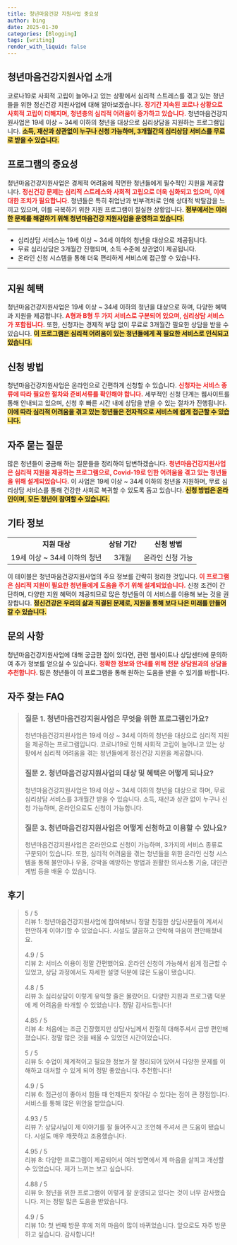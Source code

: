 ```yaml
---
title: 청년마음건강 지원사업 중요성
author: bing
date: 2025-01-30
categories: [Blogging]
tags: [writing]
render_with_liquid: false
---
```



<h2 id='청년마음건강지원사업소개'>청년마음건강지원사업 소개</h2>

<p>코로나19로 사회적 고립이 늘어나고 있는 상황에서 심리적 스트레스를 겪고 있는 청년들을 위한 정신건강 지원사업에 대해 알아보겠습니다. <b><span style="color: #ee2323;">장기간 지속된 코로나 상황으로 사회적 고립이 더해지며, 청년층의 심리적 어려움이 증가하고 있습니다.</span></b> 청년마음건강지원사업은 19세 이상 ~ 34세 이하의 청년을 대상으로 심리상담을 지원하는 프로그램입니다. <b><span style="background-color: #ffe066;">소득, 재산과 상관없이 누구나 신청 가능하며, 3개월간의 심리상담 서비스를 무료로 받을 수 있습니다.</span></b></p>

<h2 id='프로그램의중요성'>프로그램의 중요성</h2>

<p>청년마음건강지원사업은 경제적 어려움에 직면한 청년들에게 필수적인 지원을 제공합니다. <b><span style="color: #ee2323;">정신건강 문제는 심리적 스트레스와 사회적 고립으로 더욱 심화되고 있으며, 이에 대한 조치가 필요합니다.</span></b> 청년들은 특히 취업난과 빈부격차로 인해 상대적 박탈감을 느끼고 있으며, 이를 극복하기 위한 지원 프로그램이 절실한 상황입니다. <b><span style="background-color: #ffe066;">정부에서는 이러한 문제를 해결하기 위해 청년마음건강 지원사업을 운영하고 있습니다.</span></b></p>

<hr />

<ul>
    <li>심리상담 서비스는 19세 이상 ~ 34세 이하의 청년을 대상으로 제공됩니다.</li>
    <li>무료 심리상담은 3개월간 진행되며, 소득 수준에 상관없이 제공됩니다.</li>
    <li>온라인 신청 시스템을 통해 더욱 편리하게 서비스에 접근할 수 있습니다.</li>
</ul>

<hr />

<h2 id='지원혜택'>지원 혜택</h2>

<p>청년마음건강지원사업은 19세 이상 ~ 34세 이하의 청년을 대상으로 하며, 다양한 혜택과 지원을 제공합니다. <b><span style="color: #ee2323;">A형과 B형 두 가지 서비스로 구분되어 있으며, 심리상담 서비스가 포함됩니다.</span></b> 또한, 신청자는 경제적 부담 없이 무료로 3개월간 필요한 상담을 받을 수 있습니다. <b><span style="background-color: #ffe066;">이 프로그램은 심리적 어려움이 있는 청년들에게 꼭 필요한 서비스로 인식되고 있습니다.</span></b></p>

<h2 id='신청방법'>신청 방법</h2>

<p>청년마음건강지원사업은 온라인으로 간편하게 신청할 수 있습니다. <b><span style="color: #ee2323;">신청자는 서비스 종류에 따라 필요한 절차와 준비서류를 확인해야 합니다.</span></b> 세부적인 신청 단계는 웹사이트를 통해 안내되고 있으며, 신청 후 빠른 시간 내에 상담을 받을 수 있는 절차가 진행됩니다. <b><span style="background-color: #ffe066;">이에 따라 심리적 어려움을 겪고 있는 청년들은 전자적으로 서비스에 쉽게 접근할 수 있습니다.</span></b></p>

<h2 id='자주묻는질문'>자주 묻는 질문</h2>

<p>많은 청년들이 궁금해 하는 질문들을 정리하여 답변하겠습니다. <b><span style="color: #ee2323;">청년마음건강지원사업은 심리적 지원을 제공하는 프로그램으로, Covid-19로 인한 어려움을 겪고 있는 청년들을 위해 설계되었습니다.</span></b> 이 사업은 19세 이상 ~ 34세 이하의 청년을 지원하며, 무료 심리상담 서비스를 통해 건강한 사회로 복귀할 수 있도록 돕고 있습니다. <b><span style="background-color: #ffe066;">신청 방법은 온라인이며, 모든 청년이 참여할 수 있습니다.</span></b></p>

<h2 id='기타정보'>기타 정보</h2>

<table>
    <tr>
        <td style="text-align: center; height: 17px;"><b>지원 대상</b></td>
        <td style="text-align: center; height: 17px;"><b>상담 기간</b></td>
        <td style="text-align: center; height: 17px;"><b>신청 방법</b></td>
    </tr>
    <tr>
        <td style="text-align: center; height: 17px;">19세 이상 ~ 34세 이하의 청년</td>
        <td style="text-align: center; height: 17px;">3개월</td>
        <td style="text-align: center; height: 17px;">온라인 신청 가능</td>
    </tr>
</table>

<p>이 테이블은 청년마음건강지원사업의 주요 정보를 간략히 정리한 것입니다. <b><span style="color: #ee2323;">이 프로그램은 심리적 지원이 필요한 청년들에게 도움을 주기 위해 설계되었습니다.</span></b> 신청 조건이 간단하며, 다양한 지원 혜택이 제공되므로 많은 청년들이 이 서비스를 이용해 보는 것을 권장합니다. <b><span style="background-color: #ffe066;">정신건강은 우리의 삶과 직결된 문제로, 지원을 통해 보다 나은 미래를 만들어갈 수 있습니다.</span></b></p>

<h2 id='문의사항'>문의 사항</h2>

<p>청년마음건강지원사업에 대해 궁금한 점이 있다면, 관련 웹사이트나 상담센터에 문의하여 추가 정보를 얻으실 수 있습니다. <b><span style="color: #ee2323;">정확한 정보와 안내를 위해 전문 상담원과의 상담을 추천합니다.</span></b> 많은 청년들이 이 프로그램을 통해 원하는 도움을 받을 수 있기를 바랍니다.</p>


<h2 id='자주_찾는_FAQ'>자주 찾는 FAQ</h2>
<div itemscope="" itemtype="https://schema.org/FAQPage"> 
<blockquote> 
<div itemscope="" itemprop="mainEntity" itemtype="https://schema.org/Question"> 
<h3 itemprop="name">질문 1. 청년마음건강지원사업은 무엇을 위한 프로그램인가요?</h3> 
<div itemscope="" itemprop="acceptedAnswer" itemtype="https://schema.org/Answer"> 
<span itemprop="text"> 
<p>청년마음건강지원사업은 19세 이상 ~ 34세 이하의 청년을 대상으로 심리적 지원을 제공하는 프로그램입니다. 코로나19로 인해 사회적 고립이 늘어나고 있는 상황에서 심리적 어려움을 겪는 청년들에게 정신건강 지원을 제공합니다.</p> 
</span> </div> </div> 

<div itemscope="" itemprop="mainEntity" itemtype="https://schema.org/Question"> 
<h3 itemprop="name">질문 2. 청년마음건강지원사업의 대상 및 혜택은 어떻게 되나요?</h3> 
<div itemscope="" itemprop="acceptedAnswer" itemtype="https://schema.org/Answer"> 
<span itemprop="text"> 
<p>청년마음건강지원사업은 19세 이상 ~ 34세 이하의 청년을 대상으로 하며, 무료 심리상담 서비스를 3개월간 받을 수 있습니다. 소득, 재산과 상관 없이 누구나 신청 가능하며, 온라인으로도 신청이 가능합니다.</p> 
</span> </div> </div> 

<div itemscope="" itemprop="mainEntity" itemtype="https://schema.org/Question"> 
<h3 itemprop="name">질문 3. 청년마음건강지원사업은 어떻게 신청하고 이용할 수 있나요?</h3> 
<div itemscope="" itemprop="acceptedAnswer" itemtype="https://schema.org/Answer"> 
<span itemprop="text"> 
<p>청년마음건강지원사업은 온라인으로 신청이 가능하며, 3가지의 서비스 종류로 구분되어 있습니다. 또한, 심리적 어려움을 겪는 청년들을 위한 온라인 신청 시스템을 통해 불안이나 우울, 강박을 예방하는 방법과 원활한 의사소통 기술, 대인관계법 등을 배울 수 있습니다.</p> 
</span> </div> </div> 

<p></blockquote> 
</div></p>
<h2 id='후기'>후기</h2>
<div itemscope itemtype="https://schema.org/Product">
  <blockquote>
  <div itemprop="review" itemscope itemtype="https://schema.org/Review">
      <div itemprop="reviewRating" itemscope itemtype="https://schema.org/Rating"> <span itemprop="ratingValue">5</span> / <span itemprop="bestRating">5</span> </div>
      <span itemprop="reviewBody">리뷰 1: 청년마음건강지원사업에 참여해보니 정말 친절한 상담사분들이 계셔서 편안하게 이야기할 수 있었습니다. 시설도 깔끔하고 안락해 마음이 편안해졌네요.</span>
  </div>
  <br>
  <div itemprop="review" itemscope itemtype="https://schema.org/Review">
      <div itemprop="reviewRating" itemscope itemtype="https://schema.org/Rating"> <span itemprop="ratingValue">4.9</span> / <span itemprop="bestRating">5</span> </div>
      <span itemprop="reviewBody">리뷰 2: 서비스 이용이 정말 간편했어요. 온라인 신청이 가능해서 쉽게 접근할 수 있었고, 상담 과정에서도 자세한 설명 덕분에 많은 도움이 됐습니다.</span>
  </div>
  <br>
  <div itemprop="review" itemscope itemtype="https://schema.org/Review">
      <div itemprop="reviewRating" itemscope itemtype="https://schema.org/Rating"> <span itemprop="ratingValue">4.8</span> / <span itemprop="bestRating">5</span> </div>
      <span itemprop="reviewBody">리뷰 3: 심리상담이 이렇게 유익할 줄은 몰랐어요. 다양한 지원과 프로그램 덕분에 제 어려움을 타개할 수 있었습니다. 정말 감사드립니다!</span>
  </div>
  <br>
  <div itemprop="review" itemscope itemtype="https://schema.org/Review">
      <div itemprop="reviewRating" itemscope itemtype="https://schema.org/Rating"> <span itemprop="ratingValue">4.85</span> / <span itemprop="bestRating">5</span> </div>
      <span itemprop="reviewBody">리뷰 4: 처음에는 조금 긴장했지만 상담사님께서 친절히 대해주셔서 금방 편안해졌습니다. 정말 많은 것을 배울 수 있었던 시간이었습니다.</span>
  </div>
  <br>
  <div itemprop="review" itemscope itemtype="https://schema.org/Review">
      <div itemprop="reviewRating" itemscope itemtype="https://schema.org/Rating"> <span itemprop="ratingValue">5</span> / <span itemprop="bestRating">5</span> </div>
      <span itemprop="reviewBody">리뷰 5: 수업이 체계적이고 필요한 정보가 잘 정리되어 있어서 다양한 문제를 이해하고 대처할 수 있게 되어 정말 좋았습니다. 추천합니다!</span>
  </div>
  <br>
  <div itemprop="review" itemscope itemtype="https://schema.org/Review">
      <div itemprop="reviewRating" itemscope itemtype="https://schema.org/Rating"> <span itemprop="ratingValue">4.9</span> / <span itemprop="bestRating">5</span> </div>
      <span itemprop="reviewBody">리뷰 6: 접근성이 좋아서 힘들 때 언제든지 찾아갈 수 있다는 점이 큰 장점입니다. 서비스를 통해 많은 위안을 받았습니다.</span>
  </div>
  <br>
  <div itemprop="review" itemscope itemtype="https://schema.org/Review">
      <div itemprop="reviewRating" itemscope itemtype="https://schema.org/Rating"> <span itemprop="ratingValue">4.93</span> / <span itemprop="bestRating">5</span> </div>
      <span itemprop="reviewBody">리뷰 7: 상담사님이 제 이야기를 잘 들어주시고 조언해 주셔서 큰 도움이 됐습니다. 시설도 매우 깨끗하고 조용했습니다.</span>
  </div>
  <br>
  <div itemprop="review" itemscope itemtype="https://schema.org/Review">
      <div itemprop="reviewRating" itemscope itemtype="https://schema.org/Rating"> <span itemprop="ratingValue">4.95</span> / <span itemprop="bestRating">5</span> </div>
      <span itemprop="reviewBody">리뷰 8: 다양한 프로그램이 제공되어서 여러 방면에서 제 마음을 살피고 개선할 수 있었습니다. 제가 느끼는 보고 싶습니다.</span>
  </div>
  <br>
  <div itemprop="review" itemscope itemtype="https://schema.org/Review">
      <div itemprop="reviewRating" itemscope itemtype="https://schema.org/Rating"> <span itemprop="ratingValue">4.88</span> / <span itemprop="bestRating">5</span> </div>
      <span itemprop="reviewBody">리뷰 9: 청년을 위한 프로그램이 이렇게 잘 운영되고 있다는 것이 너무 감사했습니다. 저는 정말 많은 도움을 받았습니다.</span>
  </div>
  <br>
  <div itemprop="review" itemscope itemtype="https://schema.org/Review">
      <div itemprop="reviewRating" itemscope itemtype="https://schema.org/Rating"> <span itemprop="ratingValue">4.9</span> / <span itemprop="bestRating">5</span> </div>
      <span itemprop="reviewBody">리뷰 10: 첫 번째 방문 후에 저의 마음이 많이 바뀌었습니다. 앞으로도 자주 방문하고 싶습니다. 감사합니다!</span>
  </div>
  </blockquote>
</div>
